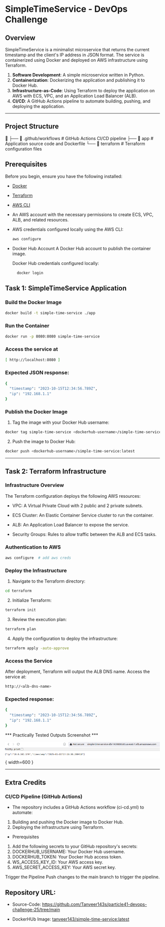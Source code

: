 # SimpleTimeService - DevOps Challenge

## Overview

SimpleTimeService is a minimalist microservice that returns the current timestamp and the client's IP address in JSON format. The service is containerized using Docker and deployed on AWS infrastructure using Terraform.

1. **Software Development**: A simple microservice written in Python.
2. **Containerization**: Dockerizing the application and publishing it to Docker Hub.
3. **Infrastructure-as-Code**: Using Terraform to deploy the application on AWS with ECS, VPC, and an Application Load Balancer (ALB).
4. **CI/CD**: A GitHub Actions pipeline to automate building, pushing, and deploying the application.

---

## Project Structure
📂 
├── 📂 .github/workflows   # GitHub Actions CI/CD pipeline
├── 📂 app   # Application source code and Dockerfile
└── 📂 terraform   # Terraform configuration files


## Prerequisites
Before you begin, ensure you have the following installed:
- [Docker](https://docs.docker.com/get-docker/)
- [Terraform](https://developer.hashicorp.com/terraform/downloads)
- [AWS CLI](https://aws.amazon.com/cli/)
- An AWS account with the necessary permissions to create ECS, VPC, ALB, and related resources.
- AWS credentials configured locally using the AWS CLI:
  ```bash
  aws configure

- Docker Hub Account
  A Docker Hub account to publish the container image.

  Docker Hub credentials configured locally:

  ```sh
    docker login
  ```

## Task 1: SimpleTimeService Application

### Build the Docker Image
```sh
docker build -t simple-time-service ./app
```

### Run the Container
```sh
docker run -p 8080:8080 simple-time-service
```
### Access the service at
```sh
[ http://localhost:8080 ]
```

### Expected JSON response:

```sh
{
  "timestamp": "2023-10-15T12:34:56.789Z",
  "ip": "192.168.1.1"
}
```

### Publish the Docker Image
1. Tag the image with your Docker Hub username:

```sh
docker tag simple-time-service <dockerhub-username>/simple-time-service:latest
```

2. Push the image to Docker Hub:

```sh
docker push <dockerhub-username>/simple-time-service:latest
```
------------------------------------------------------------------------------------

## Task 2: Terraform Infrastructure

### Infrastructure Overview
The Terraform configuration deploys the following AWS resources:

 - VPC: A Virtual Private Cloud with 2 public and 2 private subnets.

 - ECS Cluster: An Elastic Container Service cluster to run the container.

 - ALB: An Application Load Balancer to expose the service.

 - Security Groups: Rules to allow traffic between the ALB and ECS tasks.

### Authentication to AWS

```sh
aws configure  # add aws creds
```

### Deploy the Infrastructure

1. Navigate to the Terraform directory:
```sh
cd terraform
```
2. Initialize Terraform:
```sh
terraform init
```
3. Review the execution plan:
```sh
terraform plan
```
4. Apply the configuration to deploy the infrastructure:
```sh
terraform apply -auto-approve
```

### Access the Service
After deployment, Terraform will output the ALB DNS name. Access the service at:

```sh
http://<alb-dns-name>
```
### Expected response:

```sh
{
  "timestamp": "2023-10-15T12:34:56.789Z",
  "ip": "192.168.1.1"
}
```
*** Practically Tested Outputs Screenshot ***

![Application Output](./devops-challenge-senior.png){ width=600 }

------------------------------------------------------------------
## Extra Credits

### CI/CD Pipeline (GitHub Actions)
- The repository includes a GitHub Actions workflow (ci-cd.yml) to automate:
 1. Building and pushing the Docker image to Docker Hub.
 2. Deploying the infrastructure using Terraform.

- Prerequisites
 1. Add the following secrets to your GitHub repository's secrets:
 2. DOCKERHUB_USERNAME: Your Docker Hub username.
 3. DOCKERHUB_TOKEN: Your Docker Hub access token.
 4. WS_ACCESS_KEY_ID: Your AWS access key.
 5. AWS_SECRET_ACCESS_KEY: Your AWS secret key.

Trigger the Pipeline
Push changes to the main branch to trigger the pipeline.

## **Repository URL**: 
  
* Source-Code: https://github.com/Tanveer143s/particle41-devops-challenge-25/tree/main

* DockerHUb Image: [tanveer143/simple-time-service:latest](https://hub.docker.com/repository/docker/tanveer143/simple-time-service/general)





